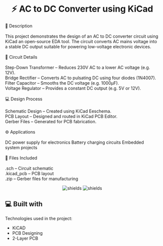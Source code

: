 <h1 align="center" id="title">⚡ AC to DC Converter using KiCad</h1>

<p id="description">📘 Description<br><br>This project demonstrates the design of an AC to DC converter circuit using KiCad an open-source EDA tool. The circuit converts AC mains voltage into a stable DC output suitable for powering low-voltage electronic devices.<br><br>🔧 Circuit Details<br><br>Step-Down Transformer – Reduces 230V AC to a lower AC voltage (e.g. 12V).<br>Bridge Rectifier – Converts AC to pulsating DC using four diodes (1N4007).<br>Filter Capacitor – Smooths the DC voltage (e.g. 1000µF).<br>Voltage Regulator – Provides a constant DC output (e.g. 5V or 12V).<br><br>💻 Design Process<br><br>Schematic Design – Created using KiCad Eeschema.<br>PCB Layout – Designed and routed in KiCad PCB Editor.<br>Gerber Files – Generated for PCB fabrication.<br><br>⚙️ Applications<br><br>DC power supply for electronics Battery charging circuits Embedded system projects<br><br>📂 Files Included<br><br>.sch – Circuit schematic<br>.kicad_pcb – PCB layout<br>.zip – Gerber files for manufacturing</p>

<p align="center"><img src="https://img.shields.io/badge/KiCAD-AC_to_DC_Converter-blue" alt="shields">                                  <img src="https://img.shields.io/badge/KiCAD-2_Layer_PCB-blue" alt="shields"></p>

  
  
<h2>💻 Built with</h2>

Technologies used in the project:

*   KiCAD
*   PCB Designing
*   2-Layer PCB
